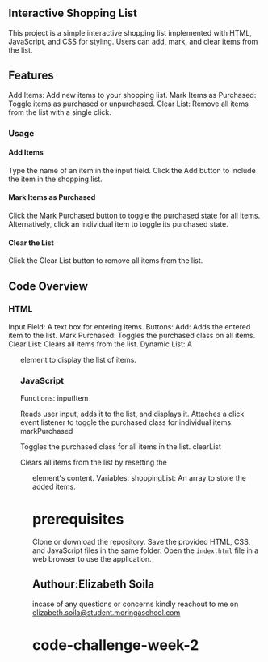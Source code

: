 ## Interactive Shopping List
This project is a simple interactive shopping list implemented with HTML, JavaScript, and CSS for styling. Users can add, mark, and clear items from the list.


## Features
Add Items: Add new items to your shopping list.
Mark Items as Purchased: Toggle items as purchased or unpurchased.
Clear List: Remove all items from the list with a single click.

### Usage
#### Add Items
Type the name of an item in the input field.
Click the Add button to include the item in the shopping list.

#### Mark Items as Purchased
Click the Mark Purchased button to toggle the purchased state for all items. Alternatively, click an individual item to toggle its purchased state.

#### Clear the List
Click the Clear List button to remove all items from the list.

## Code Overview
### HTML
Input Field: A text box for entering items.
Buttons:
Add: Adds the entered item to the list.
Mark Purchased: Toggles the purchased class on all items.
Clear List: Clears all items from the list.
Dynamic List: A <ul> element to display the list of items.

### JavaScript
Functions:
inputItem

Reads user input, adds it to the list, and displays it.
Attaches a click event listener to toggle the purchased class for individual items.
markPurchased

Toggles the purchased class for all items in the list.
clearList

Clears all items from the list by resetting the <ul> element's content.
Variables:
shoppingList: An array to store the added items.

# prerequisites
Clone or download the repository.
Save the provided HTML, CSS, and JavaScript files in the same folder.
Open the ``index.html`` file in a web browser to use the application.

## Authour:Elizabeth Soila
incase of any questions or concerns kindly reachout to me on elizabeth.soila@student.moringaschool.com


# code-challenge-week-2








